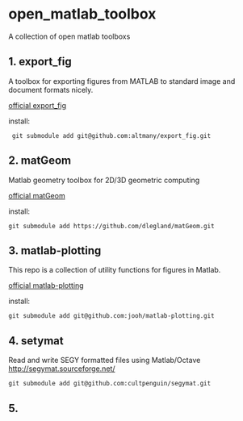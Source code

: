 # open_matlab_toolbox
A collection of open matlab toolboxs

## 1. export_fig

A toolbox for exporting figures from MATLAB to standard image and document formats nicely.

[official export_fig](https://github.com/altmany/export_fig)

install: 

` git submodule add git@github.com:altmany/export_fig.git`

## 2. matGeom

Matlab geometry toolbox for 2D/3D geometric computing

[official matGeom](https://github.com/dlegland/matGeom)

install:

`git submodule add https://github.com/dlegland/matGeom.git` 

## 3. matlab-plotting

This repo is a collection of utility functions for figures in Matlab.

[official matlab-plotting](https://github.com/jooh/matlab-plotting)

install:

`git submodule add git@github.com:jooh/matlab-plotting.git` 

## 4. setymat

Read and write SEGY formatted files using Matlab/Octave http://segymat.sourceforge.net/ 

`git submodule add git@github.com:cultpenguin/segymat.git`

## 5. 

